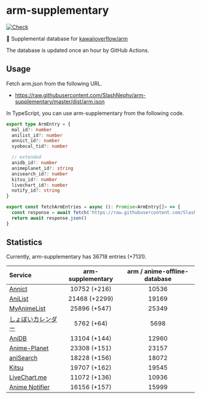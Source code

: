 # arm-supplementary

[![Check](https://github.com/SlashNephy/arm-supplementary/actions/workflows/check-node.yml/badge.svg)](https://github.com/SlashNephy/arm-supplementary/actions/workflows/check-node.yml)

💊 Supplemental database for [kawaiioverflow/arm](https://github.com/kawaiioverflow/arm)

The database is updated once an hour by GitHub Actions.

## Usage

Fetch arm.json from the following URL.

- https://raw.githubusercontent.com/SlashNephy/arm-supplementary/master/dist/arm.json

In TypeScript, you can use arm-supplementary from the following code.

```TypeScript
export type ArmEntry = {
  mal_id?: number
  anilist_id?: number
  annict_id?: number
  syobocal_tid?: number

  // extended
  anidb_id?: number
  animeplanet_id?: string
  anisearch_id?: number
  kitsu_id?: number
  livechart_id?: number
  notify_id?: string
}

export const fetchArmEntries = async (): Promise<ArmEntry[]> => {
  const response = await fetch('https://raw.githubusercontent.com/SlashNephy/arm-supplementary/master/dist/arm.json')
  return await response.json()
}
```

## Statistics

Currently, arm-supplementary has 36718 entries (+7131).

| Service                                     | arm-supplementary | arm / anime-offline-database |
| :------------------------------------------ | :---------------: | :--------------------------: |
| [Annict](https://annict.com)                |   10752 (+216)    |            10536             |
| [AniList](https://anilist.co)               |   21468 (+2299)   |            19169             |
| [MyAnimeList](https://myanimelist.net)      |   25896 (+547)    |            25349             |
| [しょぼいカレンダー](https://cal.syoboi.jp) |    5762 (+64)     |             5698             |
| [AniDB](https://anidb.net)                  |   13104 (+144)    |            12960             |
| [Anime-Planet](https://anime-planet.com)    |   23308 (+151)    |            23157             |
| [aniSearch](https://anisearch.com)          |   18228 (+156)    |            18072             |
| [Kitsu](https://kitsu.io)                   |   19707 (+162)    |            19545             |
| [LiveChart.me](https://livechart.me)        |   11072 (+136)    |            10936             |
| [Anime Notifier](https://notify.moe)        |   16156 (+157)    |            15999             |
